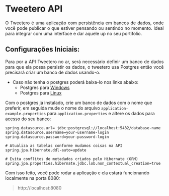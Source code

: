 # Tweetero API
<p align="justify">
    O Tweetero é uma aplicação com persistência em bancos de dados, onde você pode publicar o que estiver pensando ou sentindo no momento. Ideal para integrar com uma interface e dar aquele up no seu portifolio.
<p>

## Configurações Iniciais:

<p align="justify">
    Para por a API Tweetero no ar, será necessário definir um banco de dados para que ela possa persistir os dados, o tweetero usa Postgres então você precisará criar um banco de dados usando-o.

- Caso não tenha o postgres poderá baixa-lo nos links abaixo:
    - Postgres para [Windows](https://www.enterprisedb.com/downloads/postgres-postgresql-downloads)
    - Postgres para [Linux](https://www.postgresql.org/download/linux/#generic)

Com o postgres já instalado, crie um banco de dados com o nome que preferir, em seguida mude o nome do arquivo `application-example.properties` para `application.properties` e altere os dados para acesso do seu banco:

```
spring.datasource.url= jdbc:postgresql://localhost:5432/database-name
spring.datasource.username=your-username-login
spring.datasource.password=your-password-login

# Atualiza as tabelas conforme mudamos coisas na API
spring.jpa.hibernate.ddl-auto=update 

# Evita conflitos de metadados criados pelo Hibernate (ORM)
spring.jpa.properties.hibernate.jdbc.lob.non_contextual_creation=true
```
Com isso feito, você pode rodar a aplicação e ela estará funcionando localmente na porta 8080:

>http://localhost:8080 
<p>